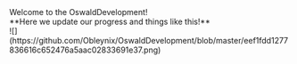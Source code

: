 <link href='https://fonts.googleapis.com/css?family=Lato:100,300,400,700,900,100italic,300italic,400italic,700italic,900italic' rel='stylesheet' type='text/css'>
<link href='https://fonts.googleapis.com/css?family=Lilita+One' rel='stylesheet' type='text/css'>
<link href='https://fonts.googleapis.com/css?family=Alegreya+Sans+SC' rel='stylesheet' type='text/css'>
<link href='https://fonts.googleapis.com/css?family=Montserrat' rel='stylesheet' type='text/css'>
Welcome to the OswaldDevelopment! 
<br/>**Here we update our progress and things like this!**
<br/>![](https://github.com/Obleynix/OswaldDevelopment/blob/master/eef1fdd1277836616c652476a5aac02833691e37.png)

